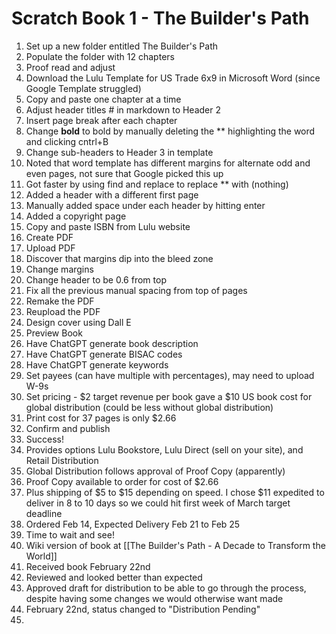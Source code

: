 # Scratch Book 1 - The Builder's Path

1. Set up a new folder entitled The Builder's Path 
2. Populate the folder with 12 chapters 
3. Proof read and adjust 
4. Download the Lulu Template for US Trade 6x9 in Microsoft Word (since Google Template struggled)
5. Copy and paste one chapter at a time 
6. Adjust header titles # in markdown to Header 2 
7. Insert page break after each chapter 
8. Change **bold** to bold by manually deleting the ** highlighting the word and clicking cntrl+B
9. Change sub-headers to Header 3 in template 
10. Noted that word template has different margins for alternate odd and even pages, not sure that Google picked this up
11. Got faster by using find and replace to replace ** with (nothing)
12. Added a header with a different first page 
13. Manually added space under each header by hitting enter 
14. Added a copyright page 
15. Copy and paste ISBN from Lulu website
16. Create PDF
17. Upload PDF
18. Discover that margins dip into the bleed zone
19. Change margins 
20. Change header to be 0.6 from top 
21. Fix all the previous manual spacing from top of pages 
22. Remake the PDF 
23. Reupload the PDF 
24. Design cover using Dall E 
25. Preview Book
26. Have ChatGPT generate book description 
27. Have ChatGPT generate BISAC codes
28. Have ChatGPT generate keywords 
29. Set payees (can have multiple with percentages), may need to upload W-9s
30. Set pricing - $2 target revenue per book gave a $10 US book cost for global distribution (could be less without global distribution) 
31. Print cost for 37 pages is only $2.66
32. Confirm and publish 
33. Success! 
34. Provides options Lulu Bookstore, Lulu Direct (sell on your site), and Retail Distribution 
35. Global Distribution follows approval of Proof Copy (apparently) 
36. Proof Copy available to order for cost of $2.66
37. Plus shipping of $5 to $15 depending on speed. I chose $11 expedited to deliver in 8 to 10 days so we could hit first week of March target deadline 
38. Ordered Feb 14, Expected Delivery Feb 21 to Feb 25
39. Time to wait and see! 
40. Wiki version of book at [[The Builder's Path - A Decade to Transform the World]]  
41. Received book February 22nd 
42. Reviewed and looked better than expected 
43. Approved draft for distribution to be able to go through the process, despite having some changes we would otherwise want made
44. February 22nd, status changed to "Distribution Pending"
45. 
